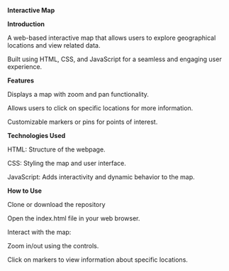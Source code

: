 **Interactive Map**

**Introduction**

A web-based interactive map that allows users to explore geographical locations and view related data.

Built using HTML, CSS, and JavaScript for a seamless and engaging user experience.

**Features**

Displays a map with zoom and pan functionality.

Allows users to click on specific locations for more information.

Customizable markers or pins for points of interest.

**Technologies Used**

HTML: Structure of the webpage.

CSS: Styling the map and user interface.

JavaScript: Adds interactivity and dynamic behavior to the map.

**How to Use**

Clone or download the repository

Open the index.html file in your web browser.

Interact with the map:

Zoom in/out using the controls.

Click on markers to view information about specific locations.
